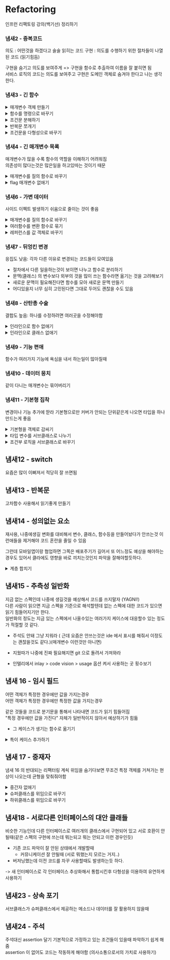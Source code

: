 # Refactoring

인프런 리팩토링 강의(백기선) 정리하기

### 냄새2 - 중복코드
의도 : 어떤것을 하겠다고 술술 읽히는 코드
구현 : 의도를 수행하기 위한 절차들이 나열된 코드 (읽기힘듬)

구현을 숨기고 의도를 보여주게 => 구현을 함수로 추출하여 이름을 잘 붙히면 됨  
서비스 로직의 코드는 의도를 보여주고 구현은 도메인 객체로 숨겨야 한다고 나는 생각한다.

### 냄새3 - 긴 함수
<details>
<summary>매개변수 객체 만들기</summary>

- 같은 매개변수가 여러 메서드에 걸쳐 나타나면 묶은 자료구조만들기
- 객체에서 파생되는 필드들이 따로따로 돌아다닐때 객체 전체를 넘겨주기
  - 이때 각 함수가 객체전체에 의존하는게 맞는가, 필드에만 의존하는게 맞는가 고민을 해봐야함
</details>

<details>
<summary>함수를 명령으로 바꾸기</summary>

- 함수분리를 먼저해보고 그래도 위치가 이상한것같으면 함수를 객체로 싸서 분리하는 방법
- 그러면 클래스가 발전하면서 추후에 확장하기 좋은 구조가 될 수 있음
- 자연스럽게 SRP에도 근접하게 됨
</details>

<details>
<summary>조건문 분해하기</summary>

- 조건문의 조건 자체가 복잡해지는 경우
- 분기를 타게 되면서 코드르 이해하기 힘들어지는 경우
- => 함수 추출로 뽑아내면서 의도만 비추게  
- 이렇게 리팩터링하다보니까 다른 냄새들이 보여서 엄청좋은 듯
</details>

<details>
<summary>반복문 쪼개기</summary>

- 하나의 반복문에서 여러개 작업을 하는 경우 (성능적으로는 이게 좋긴함)
- 정말 성능적 병목이 아니라면 반복문을 작업마다 쪼개는게 좋고 (성능 문제가되면 다시 합치는게 나음)
- 루프를 쪼개고 함수추출해서 구현을 숨기기
</details>

<details>
<summary>조건문을 다형성으로 바꾸기</summary>

- 타입별로 공통부분이 있고 달라지는 부분이 복잡한 분기문에 적용할 수 있음
- 회사 플젝에 적용할 곳이 굉장히 많음
</details>

### 냄새4 - 긴 매개변수 목록
매개변수가 많을 수록 함수의 역할을 이해하기 어려워짐  
의존성이 많다는것은 많은일을 하고있따는 것이기 때문

<details>
<summary>매개변수를 질의 함수로 바꾸기</summary>

- 어떤 매개변수를 다른 매개변수로 알아낼수 있으면 "중복"으로 생각하고 중복제거하기
- 매개변수를 줄이면서 함수 내부에서 새로운 의존성이 생긴다면 고것은 고민해보아야함
</details>

<details>
<summary>flag 매개변수 없애기</summary>

- 보통 함수 내부에 분기를 타게 만듦으로 지양하는게 좋음
- 
</details>

### 냄새6 - 가변 데이터
사이드 이펙트 발생하기 쉬움으로 줄이는 것이 좋음

<details>
<summary>매개변수를 질의 함수로 바꾸기</summary>

- 원본에서 파생되는 값이 따로 변수로 있을때 원본이 가변데이터라면 어딘가에서 파생변수만 바꿔버리거나/안바꿔버려서 기대에 안맞는 결과를 가져올 수 있음
- 원본이 불변값이라면 무방함
</details>

<details>
<summary>여러함수를 변환 함수로 묶기</summary>

- 파생된 값을 만드는 함수가 여러곳에서 반복된다면 새로운 데이터타입을 만들고 그 데이터타입이 파생된 값을 가지고 있게 모을 수 있음
</details>

<details>
<summary>레퍼런스를 값 객체로 바꾸기</summary>

- 객체 내부의 변경을 전파하고 싶은것이 아니라면 vo를 만들어서 불변객체로 바꾸기
- side effect 줄이는방법
</details>

### 냄새7 - 뒤엉킨 변경
응집도 낮음: 
각자 다른 이유로 변경되는 코드들이 모여있음

- 절차에서 다른 일을하는것이 보이면 나누고 함수로 분리하기
- 문맥(클래스) 의 변수보다 외부의 것을 많이 쓰는 함수라면 옮기는 것을 고려해보기
- 새로운 문맥이 필요해진다면 함수를 모아 새로운 문맥 만들기
- 어디있을지 너무 심히 고민된다면 그대로 두어도 괜찮을 수도 있음

### 냄새8 - 산탄총 수술
결합도 높음:
하나를 수정하려면 여러곳을 수정해야함

<details>
<summary>인라인으로 함수 없애기</summary>

- 함수 이름보다 본문이 의도를 더 잘나타낼때(혹은 뽑아도 의도가 보이는 수준이 비ㄷㅁ할때)
- 합쳐놓고 다시 분리하기 위해서 코드를 모으기
- 근데 살짝 반대의견인게 해석하기 비슷해도 변경의 여지가 있거나 여러곳에서 쓰이면 함수가 맞다고 생각함 
</details>

<details>
<summary>인라인으로 클래스 없애기</summary>

- 클래스를 나누다가 존재 이유가 빈약해지는 클래스가 생길때 다른곳에 합칠수 있다.

</details>

### 냄새9 - 기능 편애

함수가 여러가지 기능에 욕심을 내서 하는일이 많아질때

### 냄새10 - 데이터 뭉치

같이 다니는 매개변수는 묶어버리기

### 냄새11 - 기본형 집착
변경이나 기능 추가에 딷라 기본형으로만 커버가 안되는 단위같은게 나오면 타입을 하나 만드는게 좋음


<details>
<summary>기본형을 객체로 감싸기</summary>

- 단위 변환
- 여러 포맷으로 표현
과 같은 변경에 대응하기 유리하게

</details>

<details>
<summary>타입 변수를 서브클래스로 나누기</summary>

- 다형성을 사용해서 분기문을 줄일 수 있음
- if 문 switch 문 남발 방지

</details>

<details>
<summary>조건부 로직을 서브클래스로 바꾸기</summary>

- 타입변수는 따로 없는데 내부의 특정 조건에만 분기 타는것이 반복된다면
- 팩토리 클래스만들어서 해당조건의 서브클래스를 만들어서 처리하게 분리할수있음
- 아주 좋은듯 

</details>

## 냄새12 - switch 

요즘은 많이 이뻐져서 적당히 잘 쓰면됨

## 냄새13 - 반복문
고차함수 사용해서 읽기좋게 만들기

## 냄새14 - 성의없는 요소
재사용, 나중에생길 변화를 대비해서 변수, 클래스, 함수등을 만들어놨다가 안쓰는것 
이런애들을 제거해야 코드 혼란을 줄일 수 있음 

그런데 모바일앱이랑 협업하면 그쪽은 배포주기가 길어서 또 어느정도 예상을 해야하는 경우도 있어서
클라에도 영향을 바로 끼치는것인지 파악을 잘해야할듯하다.

<details>
<summary>계층 합치기</summary>

- 상속관계에서 기능을 옮기고 분리하다보면 상/하위 클래의 차이가 없어지는 경우가 있는데 이럴땐 합치는것이 좋다
- 이름이 적절한쪽으로 합치고 (애매하면 아무거나!)

</details>

## 냄새15 - 추측성 일반화

지금 없는 스펙인데 나중에 생길것을 예상해서 코드를 쓰지말자 (YAGNI!)  
다른 사람이 읽으면 지금 스펙을 기준으로 해석할텐데 없는 스펙에 대한 코드가 있으면 읽기 힘들어지기만 한다.  
일반화의 정도는 지금 있는 스펙에서 나올수있는 여러가지 케이스에 대응할수 있는 정도가 적절할 것 같다.  

- 주석도 안돼 그냥 지워라 ( 근데 요즘은 안쓰는것은 ide 에서 표시를 해줘서 이정도는 괜찮을것도 같다.)(매개변수 이런것만 아니면)
- 지웠따가 나중에 진짜 필요해지면 git 으로 돌려서 가져와라

- 인텔리에서 inlay > code vision > usage 옵션 켜서 사용하는 곳 횟수보기

## 냄새 16 - 임시 필드

어떤 객체가 특정한 경우에만 값을 가지는경우  
어떤 객체가 특정한 경우에만 특정한 값을 가지는경우  

같은 것들을 코드로 분기문을 통해서 나타내면 코드가 읽기 힘들어짐  
"특정 경우에만 값을 가진다" 자체가 일반적이지 않아서 예상하기가 힘듦

- 그 케이스가 생기는 함수로 옮기기

<details>
<summary>특이 케이스 추가하기 </summary>

- 특정 값을 가지고있는 인스턴스임을 검사하는 조건이 계속 반복된다면 아에 클래스로 분리하는 방법
- null 같은 의미의 값을 가지는것이 아니라면 `조건부 로직을 서브클래스로 바꾸기` 가 더 합당한것 같고
- null 같은 의미면 NullObject 패턴처럼 따로 만드는 것도 방법일듯
- 
- 근데 남용하면 엄청 햇갈릴것 같고 이런 케이스 자체가 많아지는거 자체가 db 설계가 망해가고 있다는 징조가 될수있을것 같다.

</details>

## 냄새 17 - 중재자

냄새 16 의  반대되는 리팩터링 계쇡 위임을 숨기다보면 무조건 특정 객체를 거쳐가는 현상이 나오는데 균형을 맞춰줘야함

<details>
<summary>중간자 없애기  </summary>

- 특정 값을 가지고있는 인스턴스임을 검사하는 조건이 계속 반복된다면 아에 클래스로 분리하는 방법
- null 같은 의미의 값을 가지는것이 아니라면 `조건부 로직을 서브클래스로 바꾸기` 가 더 합당한것 같고
- null 같은 의미면 NullObject 패턴처럼 따로 만드는 것도 방법일듯
-
- 근데 남용하면 엄청 햇갈릴것 같고 이런 케이스 자체가 많아지는거 자체가 db 설계가 망해가고 있다는 징조가 될수있을것 같다.

</details>

<details>
<summary>슈퍼클래스를 위임으로 바꾸기</summary>

- 하위 클래스에서 상위클래스 상속을 버리고 생성자로 주입받아 인스턴스 변수로 쓰면됨
</details>

<details>
<summary>하위클래스를 위임으로 바꾸기</summary>

- 서브클래스에서 상속구조가 걸리적 거릴때 사용할 수 있다.(강한결합 등..)
- 서브클래스에 대한 위임클래스를 만들고 상위클래스의 인스턴스 변수로 넣는다
- 그리고 기능을 점진적으로 위임클래스 쪽으로 옮기고 하위클래스는 껍대기 역할만 하게 한다.
- 모든 기능이 옮겨졌을때 하위클래스를 제거할 수 있다.
- 근데 예제의 경우 is-a 관계가 맞아서 리팩토링 전이 더 적합한것같은 느낌...
  
- `조건부 로직을 서브클래스로 바꾸기` 와 반대되는 리팩토링같다.
</details>

## 냄새18 - 서로다른 인터페이스의 대안 클래들
비슷한 기능인데 다른 인터페이스로 여러개의 클래스에서 구현되어 있고 서로 호환이 안될때(같은 스펙의 구현에 쓰는데 뭐는되고 뭐는 안되고 이런 경우인듯)
- 기존 코드 파악이 잘 안된 상태에서 개발할때
  - 커뮤니케이션 잘 안될때 (서로 뭐했는지 모르는 거지..)
- 버저닝했는데 이전 코드를 자꾸 사용할때도 발생하는듯 하다.

-> 새 인터페이스로 각 인터페이스 추상화해서 통합시킨후 다형성을 이용하여 유연하게 사용하기

## 냄새23 - 상속 포기
서브클래스가 슈퍼클래스에서 제공하는 메소드나 데이터를 잘 활용하지 않을때

## 냄새24 - 주석
주석대신 assertion 달기
기본적으로 가정하고 있는 조건들이 있을때 파악하기 쉽게 해줌  
assertion 이 없어도 코드는 작동하게 해야함 (의사소통으로서의 가치로 사용하기)